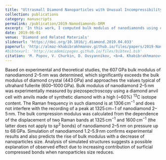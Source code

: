```yaml
---
title: "Ultrasmall Diamond Nanoparticles with Unusual Incompressibility"
collection: publications
category: manuscripts
permalink: /publication/2019-Nanodiamonds-DRM
excerpt: 'In this work, I computed bulk modulus of nanodiamonds using classical interatomic potentials. The predicted enhancement of stiffness due to quantum confinement effects is within the experimentally (Raman spectroscopy) measured range.'
date: 2019-06-01
venue: 'Diamond and Related Materials'
slidesurl: 'https://doi.org/10.1016/j.diamond.2019.04.033'
paperurl: 'http://almaz-khabibrakhmanov.github.io/files/papers/2019-Nanodiamonds-DRM.pdf'
#bibtexurl: 'http://academicpages.github.io/files/bibtex1.bib'
citation: 'M. Popov, V. Churkin, D. Ovsyannikov, <b>A. Khabibrakhmanov</b>, A. Kirichenko, E. Skryleva, Y. Parkhomenko, M. Kuznetsov, S. Nosukhin, P. Sorokin, S. Terentiev, V. Blank, <b>Ultrasmall Diamond Nanoparticles with Unusual Incompressibility</b>, <i>Diam. Relat. Mater.</i> <b>96</b>, 52-57 (2019).'
---
```

Based on experimental and theoretical studies, the 607 GPa bulk modulus of nanodiamond 2–5 nm was determined, which significantly exceeds the bulk modulus of diamond crystal (443 GPa) and approaches the values typical of ultrahard fullerite (600–1000 GPa). Bulk modulus of nanodiamond 2–5 nm was experimentally measured by piezospectroscopy using a diamond anvil cell with anvils made of synthetic diamond with a high (~60%) <sup>13</sup>C isotope content. The Raman frequency in such diamond is at 1306 cm<sup>−1</sup> and does not interfere with the recording of a peak at 1325 cm−1 of nanodiamond 2–5 nm. The bulk compression modulus was calculated from the dependence of the displacement of two Raman bands at 1325 cm<sup>−1</sup> and 1600 cm<sup>−1</sup> (the latter does not apply to sp<sup>2</sup> bonds) of nanodiamond 2–5 nm on pressure up to 68 GPa. Simulation of nanodiamond 1.2–5.9 nm confirms experimental results and also predicts the rise of bulk modulus with a decrease of nanoparticles size. Analysis of simulated structures suggests a possible explanation of observed effect due to increasing contribution of surficial compressed bonds when nanoparticles size reduces.
